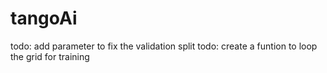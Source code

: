 # tangoAi
todo: add parameter to fix the validation split
todo: create a funtion to loop the grid for training

